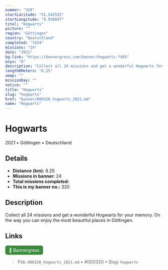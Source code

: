 ```yaml
---
nummer: "320"
startLatitude: "51.542525"
startLongitude: "9.936047"
titel: "Hogwarts"
picture: ""
region: "Göttingen"
country: "Deutschland"
completed: "7434"
missions: "24"
date: "2021"
bg-link: "https://bannergress.com/banner/hogwarts-f493"
onyx: "0"
description: "Collect all 24 missions and get a wonderful Hogwarts for your memory. On the way you can enjoy the most beautiful places in Göttingen."
lengthKMeters: "8,25"
umap: ""
missionDay: ""
notice: ""
title: "Hogwarts"
slug: "hogwarts"
href: "banner/000320_hogwarts_2021.md"
name: "Hogwarts"
---
```

# Hogwarts

*2021* • Göttingen • Deutschland





## Details
- **Distance (km):** 8.25
- **Missions in banner:** 24
- **Total missions completed:** 
- **This is my banner no.:** 320



## Description
Collect all 24 missions and get a wonderful Hogwarts for your memory. On the way you can enjoy the most beautiful places in Göttingen.



## Links
<a href="https://bannergress.com/banner/hogwarts-f493" target="_blank" style="display:inline-block;margin-right:8px;padding:6px 12px;background:#3c8b3c;color:#fff;text-decoration:none;border-radius:6px;">🔗 Bannergress</a>



> File: `000320_hogwarts_2021.md` • #000320 • Slug: `hogwarts`
